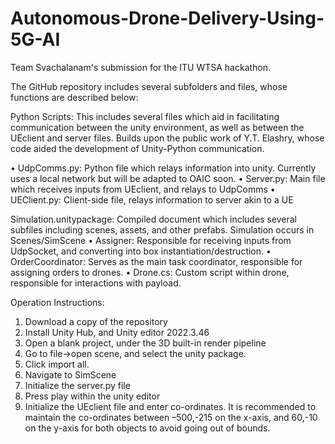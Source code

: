 # Autonomous-Drone-Delivery-Using-5G-AI
Team Svachalanam's submission for the ITU WTSA hackathon. 

The GitHub repository includes several subfolders and files, whose functions are described below:

Python Scripts: This includes several files which aid in facilitating communication between the unity environment, as well as between the UEclient and server files. Builds upon the public work of Y.T. Elashry, whose code aided the development of Unity-Python communication.

•	UdpComms.py: Python file which relays information into unity. Currently uses a local network but will be adapted to OAIC soon.
•	Server.py: Main file which receives inputs from UEclient, and relays to UdpComms
•	UEClient.py: Client-side file, relays information to server akin to a UE


Simulation.unitypackage: Compiled document which includes several subfiles including scenes, assets, and other prefabs. Simulation occurs in Scenes/SimScene
•	Assigner: Responsible for receiving inputs from UdpSocket, and converting into box instantiation/destruction.
•	OrderCoordinator: Serves as the main task coordinator, responsible for assigning orders to drones.
•	Drone.cs: Custom script within drone, responsible for interactions with payload.


Operation Instructions:

1.	Download a copy of the repository
2.	Install Unity Hub, and Unity editor 2022.3.46
3.	Open a blank project, under the 3D built-in render pipeline
4.	Go to file->open scene, and select the unity package. 
5.	Click import all.
6.	Navigate to SimScene
7.	Initialize the server.py file
8.	Press play within the unity editor
9.	Initialize the UEclient file and enter co-ordinates. It is recommended to maintain the co-ordinates between –500,-215 on the x-axis, and 60,-10 on the y-axis for both objects to avoid going out of bounds.  


